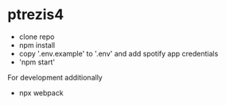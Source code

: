 # ptrezis4

- clone repo
- npm install
- copy '.env.example' to '.env' and add spotify app credentials
- 'npm start'

For development additionally
- npx webpack
